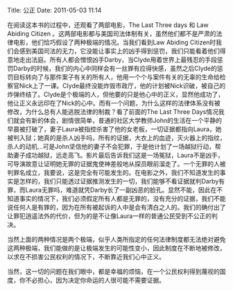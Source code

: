Title: 公正
Date: 2011-05-03 11:14

<p> </p> 
<p>在阅读这本书的过程中，还观看了两部电影，The Last Three days 和 Law Abiding Citizen 。这两部电影都与美国司法体制有关，虽然他们都不是严肃的法律电影，他们恰巧假设了两种极端的情况。当我们看到Law Abiding Citizen时我们会感到美国司法的无力，它没能让事实上的凶手得到惩罚，我们只能看着他们得意地走出法庭。所有人都会憎恨凶手Darby，当Clyde用着世界上最残忍的手段惩罚Darby的时候，我们的内心中同样会有一丝罪有应得快感，虽然之后Clyde的惩罚目标转向了与那件案子有关的所有人，他用一个个与案件有关的无辜的生命给检察官Nick上了一课。Clyde最终没能炸毁市政厅，他的计划被Nick识破，被自己的炸弹终结了。Clyde是个极端的人，但他要的只是他心中的正义，显然他成功了，他让正义永远印在了Nick的心中。而有一个问题，为什么这样的法律体系没有被修改，为什么总有人能逃脱法律的制裁？看了前面的The Last Three Days情况我们就会有新的体会，剧情很简单，普通的社区大学教师John的生活在一个平静的早晨被打破了，妻子Laura被指控杀害了他的女老板，一切证据都指向Laura，她被判入狱；她真的是杀人凶手吗，所有的证据，大衣上的血迹，灭火器上的指纹，杀人的动机…可是John坚信他的妻子不会犯罪，于是他计划了一场越狱行动，帮助妻子成功越狱，远走高飞。影片最后告诉我们这是一场冤狱，Laura不是凶手，可导演故意让证明她无罪的证据鬼使神差般地从探员眼前溜走了。一个无罪的人被判罪名成立，我要说，这是完全有可能发生的。在电影之外，我们不知道发生的事实是怎样的，我们只能透过证据推测发生的一切，我们能够不看证据就判Darby有罪，而Laura无罪吗，难道就凭Darby长了一副凶恶的脸孔。显然不能，因此在不知道事实的情况下，我们必须假定所有人都是无罪的，没有充分的证据，我们不能说任何人是有罪的，因为在所有被起诉的人中是会有清白之人的。我们的确付出了让罪犯逍遥法外的代价，但为的是不让像Laura一样的普通公民受到不公正的判决。</p> 
<p>当然上面的两种情况是两个极端，似乎人类所指定的任何法律制度都无法绝对避免这两种极端，我们能做的是让极端发生的可能性变小，因此制度在不断地被修改，以求在不损害公民权利的情况下，不断靠近我们心中正义。</p> 
<p>当然，这一切的问题在我们眼中，都是幸福的烦恼，在一个公民权利得到蔑视的国度，你不必担心，因为决定你命运的人很可能不需要证据。</p>
